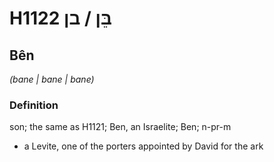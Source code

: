 # H1122 בֵּן / בן

## Bên

_(bane | bane | bane)_

### Definition

son; the same as H1121; Ben, an Israelite; Ben; n-pr-m

- a Levite, one of the porters appointed by David for the ark
